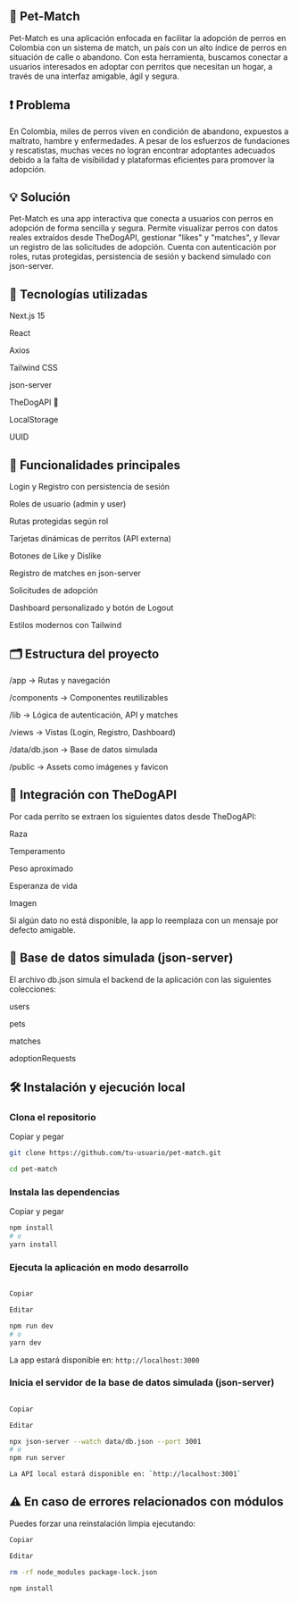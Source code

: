 ## 🐶 Pet-Match
Pet-Match es una aplicación enfocada en facilitar la adopción de perros en Colombia con un sistema de match, un país con un alto índice de perros en situación de calle o abandono. Con esta herramienta, buscamos conectar a usuarios interesados en adoptar con perritos que necesitan un hogar, a través de una interfaz amigable, ágil y segura.

## ❗ Problema
En Colombia, miles de perros viven en condición de abandono, expuestos a maltrato, hambre y enfermedades. A pesar de los esfuerzos de fundaciones y rescatistas, muchas veces no logran encontrar adoptantes adecuados debido a la falta de visibilidad y plataformas eficientes para promover la adopción.

## 💡 Solución
Pet-Match es una app interactiva que conecta a usuarios con perros en adopción de forma sencilla y segura. Permite visualizar perros con datos reales extraídos desde TheDogAPI, gestionar "likes" y "matches", y llevar un registro de las solicitudes de adopción. Cuenta con autenticación por roles, rutas protegidas, persistencia de sesión y backend simulado con json-server.

## 🚀 Tecnologías utilizadas
Next.js 15

React

Axios

Tailwind CSS

json-server

TheDogAPI 🐾

LocalStorage

UUID

## 🎯 Funcionalidades principales
Login y Registro con persistencia de sesión

Roles de usuario (admin y user)

Rutas protegidas según rol

Tarjetas dinámicas de perritos (API externa)

Botones de Like y Dislike

Registro de matches en json-server

Solicitudes de adopción

Dashboard personalizado y botón de Logout

Estilos modernos con Tailwind

## 🗂️ Estructura del proyecto
/app → Rutas y navegación

/components → Componentes reutilizables

/lib → Lógica de autenticación, API y matches

/views → Vistas (Login, Registro, Dashboard)

/data/db.json → Base de datos simulada

/public → Assets como imágenes y favicon

## 🐾 Integración con TheDogAPI
Por cada perrito se extraen los siguientes datos desde TheDogAPI:

Raza

Temperamento

Peso aproximado

Esperanza de vida

Imagen

Si algún dato no está disponible, la app lo reemplaza con un mensaje por defecto amigable.

## 🧪 Base de datos simulada (json-server)
El archivo db.json simula el backend de la aplicación con las siguientes colecciones:

users

pets

matches

adoptionRequests

## 🛠️ Instalación y ejecución local
### Clona el repositorio

Copiar y pegar
```bash
git clone https://github.com/tu-usuario/pet-match.git

cd pet-match
```
### Instala las dependencias

Copiar y pegar

```bash
npm install
# o
yarn install
```
### Ejecuta la aplicación en modo desarrollo

```bash

Copiar

Editar

npm run dev
# o
yarn dev
```
La app estará disponible en: `http://localhost:3000`

### Inicia el servidor de la base de datos simulada (json-server)

```bash

Copiar

Editar

npx json-server --watch data/db.json --port 3001
# o
npm run server

La API local estará disponible en: `http://localhost:3001`

```

## ⚠️ En caso de errores relacionados con módulos
Puedes forzar una reinstalación limpia ejecutando:

```bash
Copiar

Editar

rm -rf node_modules package-lock.json

npm install
```